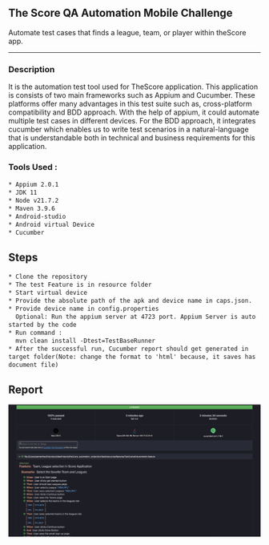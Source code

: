 ## The Score QA Automation Mobile Challenge
Automate test cases that finds a league, team, or player within theScore app.

------------------------------------------------------

### Description
It is the automation test tool used for TheScore application. This application is consists of two main frameworks such as Appium and Cucumber. These platforms offer many advantages in this test suite such as, cross-platform compatibility and BDD approach. With the help of appium, it could automate multiple test cases in different devices. For the BDD approach, it integrates cucumber which enables us to write test scenarios in a natural-language that is understandable both in technical and business requirements for this application.


### Tools Used : 
    * Appium 2.0.1
    * JDK 11
    * Node v21.7.2
    * Maven 3.9.6
    * Android-studio
    * Android virtual Device
    * Cucumber

## Steps
    * Clone the repository
    * The test Feature is in resource folder
    * Start virtual device
    * Provide the absolute path of the apk and device name in caps.json. 
    * Provide device name in config.properties
      Optional: Run the appium server at 4723 port. Appium Server is auto started by the code
    * Run command : 
      mvn clean install -Dtest=TestBaseRunner
    * After the successful run, Cucumber report should get generated in target folder(Note: change the format to 'html' because, it saves has document file)

## Report

![Report](src/test/resources/Report.png)



